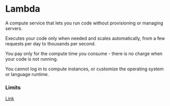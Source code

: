 # Lambda

A compute service that lets you run code without provisioning or managing servers.

Executes your code only when needed and scales automatically, from a few requests per day to thousands per second.

You pay only for the compute time you consume - there is no charge when your code is not running.

You cannot log in to compute instances, or customize the operating system or language runtime.

### Limits

[Link](https://docs.aws.amazon.com/lambda/latest/dg/limits.html)